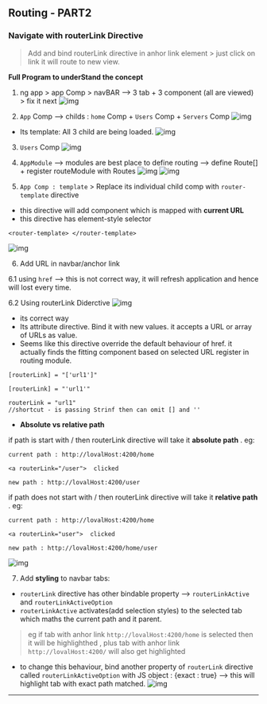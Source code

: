 ## Routing - PART2

### Navigate with routerLink Directive
> Add and bind routerLink directive in anhor link element > just click on link it will route to new  view.

**Full Program to underStand the concept**

1. ng app > app Comp > navBAR -->  3 tab + 3 component (all are viewed) > fix it next
![img](https://github.com/lekhrajdinkar/NG6/blob/master/notes/assets/route/rcp1.JPG)

2. `App` Comp --> childs : `home` Comp + `Users` Comp + `Servers` Comp
![img](https://github.com/lekhrajdinkar/NG6/blob/master/notes/assets/route/rcp2.jpg)
- Its template: All 3 child are being loaded.
![img](https://github.com/lekhrajdinkar/NG6/blob/master/notes/assets/route/rcp6.jpg)

3. `Users` Comp
![img](https://github.com/lekhrajdinkar/NG6/blob/master/notes/assets/route/rcp3.jpg)

4. `AppModule` --> modules are best place to define routing --> define Route[] + register routeModule with Routes
![img](https://github.com/lekhrajdinkar/NG6/blob/master/notes/assets/route/rcp4.jpg)
![img](https://github.com/lekhrajdinkar/NG6/blob/master/notes/assets/route/rcp5.jpg)

5. `App Comp : template` > Replace its individual child comp with `router-template` directive
- this directive will add component which is mapped with **current URL**
- this directive has element-style selector 
```
<router-template> </router-template>
```
![img](https://github.com/lekhrajdinkar/NG6/blob/master/notes/assets/route/rcp7.jpg)

6. Add URL in navbar/anchor link

6.1 using `href` --> this is not correct way, it will refresh application and hence will lost every time.

6.2 Using routerLink Diderctive
![img](https://github.com/lekhrajdinkar/NG6/blob/master/notes/assets/route/rcp8.jpg)
- its correct way
- Its attribute directive. Bind it with new values. it accepts a URL or array of URLs as value.
- Seems like this directive override the default behaviour of href. it actually finds the fitting component based on selected URL register in routing  module.
```
[routerLink] = "['url1']"

[routerLink] = "'url1'"

routerLink = "url1" 
//shortcut - is passing Strinf then can omit [] and ''

```
- **Absolute vs relative path**

if path is start with / then routerLink directive will take it **absolute path** . eg:
```
current path : http://lovalHost:4200/home

<a routerLink="/user">  clicked

new path : http://lovalHost:4200/user
```

if path does not start with / then routerLink directive will take it **relative path** . eg:
```
current path : http://lovalHost:4200/home

<a routerLink="user">  clicked

new path : http://lovalHost:4200/home/user
```
![img](https://github.com/lekhrajdinkar/NG6/blob/master/notes/assets/route/rcp9.jpg)

7. Add **styling** to navbar tabs:
- `routerLink` directive has other bindable property --> `routerLinkActive` and `routerLinkActiveOption`
-  `routerLinkActive` activates(add selection styles) to the selected tab which maths the current path and it parent. 
> eg  if tab with anhor link `http://lovalHost:4200/home` is selected then it will be highlighthed , plus tab with anhor link `http://lovalHost:4200/` will also get highlighted

- to change this behaviour, bind another property of `routerLink` directive called `routerLinkActiveOption` with JS object : {exact : true} --> this will highlight tab with exact path matched.
![img](https://github.com/lekhrajdinkar/NG6/blob/master/notes/assets/route/rcp10.jpg)

****








